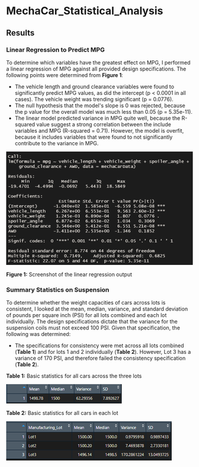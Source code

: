 # MechaCar_Statistical_Analysis

## Results

### Linear Regression to Predict MPG
To determine which variables have the greatest effect on MPG, I performed a linear regression of MPG against all provided design specifications.  The following points were determined from **Figure 1**:
-	The vehicle length and ground clearance variables were found to significantly predict MPG values, as did the intercept (p < 0.0001 in all cases).  The vehicle weight was trending significant (p = 0.0776).
-	The null hypothesis that the model's slope is 0 was rejected, because the p value for the overall model was much less than 0.05 (p = 5.35e-11).
-	The linear model predicted variance in MPG quite well, because the R-squared value suggest a strong correlation between the include variables and MPG (R-squared = 0.71).  However, the model is overfit, because it includes variables that were found to not significantly contribute to the variance in MPG.

![linear-regression-output](resources/mpg_linear_model.png)

**Figure 1:** Screenshot of the linear regression output

### Summary Statistics on Suspension
To determine whether the weight capacities of cars across lots is consistent, I looked at the mean, median, variance, and standard deviation of pounds per square inch (PSI) for all lots combined and each lot individually.  The design specifications dictate that the variance for the suspension coils must not exceed 100 PSI.  Given that specification, the following was determined:
-	The specifications for consistency were met across all lots combined (**Table 1**) and for lots 1 and 2 individually (**Table 2**).  However, Lot 3 has a variance of 170 PSI, and therefore failed the consistency specification (**Table 2**).

**Table 1:** Basic statistics for all cars across the three lots

![total-stats-output](resources/total_summary.png)

**Table 2:** Basic statistics for all cars in each lot

![total-stats-output](resources/lot_summary.png)

